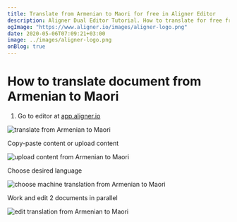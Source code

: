 ```yaml
---
title: Translate from Armenian to Maori for free in Aligner Editor
description: Aligner Dual Editor Tutorial. How to translate for free from Armenian to Maori. Aligner is multilingual document management platform. 
ogImage: "https://www.aligner.io/images/aligner-logo.png"
date: 2020-05-06T07:09:21+03:00
image: ../images/aligner-logo.png
onBlog: true
---
```


# How to translate document from Armenian to Maori

1. Go to editor at [app.aligner.io](https://app.aligner.io "Aligner App web page")

![translate from Armenian to Maori](../aligner-blank-editor.png "translate from Armenian to Maori")

Copy-paste content or upload content

![upload content from Armenian to Maori](../aligner-uploaded-document.png "upload content from Armenian to Maori")

Choose desired language

![choose machine translation from Armenian to Maori](../aligner-language-dropdown.png "choose machine translation from Armenian to Maori")

Work and edit 2 documents in parallel

![edit translation from Armenian to Maori](../aligner-double-sitded-editor.png "edit translation from Armenian to Maori")

